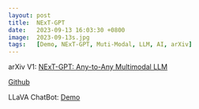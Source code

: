 ```yaml
---
layout: post
title:  NExT-GPT
date:   2023-09-13 16:03:30 +0800
image:  2023-09-13s.jpg
tags:   [Demo, NExT-GPT, Muti-Modal, LLM, AI, arXiv]
---
```


arXiv V1: [NExT-GPT: Any-to-Any Multimodal LLM](https://arxiv.org/pdf/2309.05519.pdf)

[Github](https://next-gpt.github.io)

LLaVA ChatBot: [Demo](https://dd02154d121734c0b0.gradio.live)